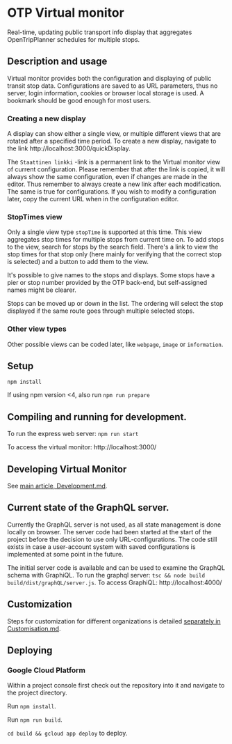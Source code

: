 # OTP Virtual monitor

Real-time, updating public transport info display that aggregates OpenTripPlanner schedules for multiple stops.

## Description and usage

Virtual monitor provides both the configuration and displaying of public transit stop data. Configurations are saved to as URL parameters, thus no server, login information, cookies or browser local storage is used. A bookmark should be good enough for most users.

### Creating a new display

A display can show either a single view, or multiple different views that are rotated after a specified time period. To create a new display, navigate to the link http://localhost:3000/quickDisplay.

The `Staattinen linkki` -link is a permanent link to the Virtual monitor view of current configuration. Please remember that after the link is copied, it will always show the same configuration, even if changes are made in the editor. Thus remember to always create a new link after each modification. The same is true for configurations. If you wish to modify a configuration later, copy the current URL when in the configuration editor.

### StopTimes view

Only a single view type `stopTime` is supported at this time. This view aggregates stop times for multiple stops from current time on. To add stops to the view, search for stops by the search field. There's a link to view the stop times for that stop only (here mainly for verifying that the correct stop is selected) and a button to add them to the view.

It's possible to give names to the stops and displays. Some stops have a pier or stop number provided by the OTP back-end, but self-assigned names might be clearer.

Stops can be moved up or down in the list. The ordering will select the stop displayed if the same route goes through multiple selected stops.

### Other view types

Other possible views can be coded later, like `webpage`, `image` or `information`.

## Setup

`npm install`

If using npm version <4, also run `npm run prepare`

## Compiling and running for development.

To run the express web server: `npm run start`

To access the virtual monitor: http://localhost:3000/

## Developing Virtual Monitor

See [main article, Development.md](Developing.md).

## Current state of the GraphQL server.

Currently the GraphQL server is not used, as all state management is done locally on browser. The server code had been started at the start of the project before the decision to use only URL-configurations. The code still exists in case a user-account system with saved configurations is implemented at some point in the future.

The initial server code is available and can be used to examine the GraphQL schema with GraphiQL. To run the graphql server: `tsc && node build build/dist/graphQL/server.js`. To access GraphiQL: http://localhost:4000/

## Customization

Steps for customization for different organizations is detailed [separately in Customisation.md](Customization.md).

## Deploying

### Google Cloud Platform

Within a project console first check out the repository into it and navigate to the project directory.

Run `npm install`.

Run `npm run build`.

`cd build && gcloud app deploy` to deploy.
